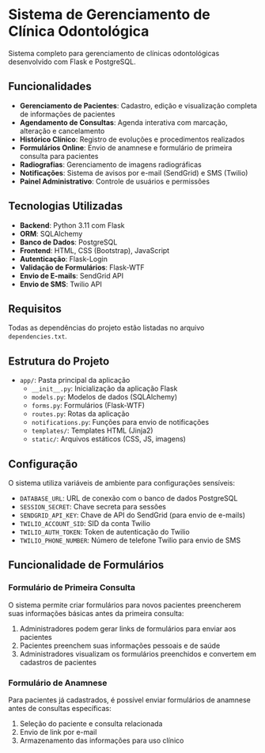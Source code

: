 # Sistema de Gerenciamento de Clínica Odontológica

Sistema completo para gerenciamento de clínicas odontológicas desenvolvido com Flask e PostgreSQL.

## Funcionalidades

- **Gerenciamento de Pacientes**: Cadastro, edição e visualização completa de informações de pacientes
- **Agendamento de Consultas**: Agenda interativa com marcação, alteração e cancelamento
- **Histórico Clínico**: Registro de evoluções e procedimentos realizados
- **Formulários Online**: Envio de anamnese e formulário de primeira consulta para pacientes
- **Radiografias**: Gerenciamento de imagens radiográficas
- **Notificações**: Sistema de avisos por e-mail (SendGrid) e SMS (Twilio)
- **Painel Administrativo**: Controle de usuários e permissões

## Tecnologias Utilizadas

- **Backend**: Python 3.11 com Flask
- **ORM**: SQLAlchemy
- **Banco de Dados**: PostgreSQL
- **Frontend**: HTML, CSS (Bootstrap), JavaScript
- **Autenticação**: Flask-Login
- **Validação de Formulários**: Flask-WTF
- **Envio de E-mails**: SendGrid API
- **Envio de SMS**: Twilio API

## Requisitos

Todas as dependências do projeto estão listadas no arquivo `dependencies.txt`.

## Estrutura do Projeto

- `app/`: Pasta principal da aplicação
  - `__init__.py`: Inicialização da aplicação Flask
  - `models.py`: Modelos de dados (SQLAlchemy)
  - `forms.py`: Formulários (Flask-WTF)
  - `routes.py`: Rotas da aplicação
  - `notifications.py`: Funções para envio de notificações
  - `templates/`: Templates HTML (Jinja2)
  - `static/`: Arquivos estáticos (CSS, JS, imagens)

## Configuração

O sistema utiliza variáveis de ambiente para configurações sensíveis:

- `DATABASE_URL`: URL de conexão com o banco de dados PostgreSQL
- `SESSION_SECRET`: Chave secreta para sessões
- `SENDGRID_API_KEY`: Chave de API do SendGrid (para envio de e-mails)
- `TWILIO_ACCOUNT_SID`: SID da conta Twilio
- `TWILIO_AUTH_TOKEN`: Token de autenticação do Twilio
- `TWILIO_PHONE_NUMBER`: Número de telefone Twilio para envio de SMS

## Funcionalidade de Formulários

### Formulário de Primeira Consulta

O sistema permite criar formulários para novos pacientes preencherem suas informações básicas antes da primeira consulta:

1. Administradores podem gerar links de formulários para enviar aos pacientes
2. Pacientes preenchem suas informações pessoais e de saúde
3. Administradores visualizam os formulários preenchidos e convertem em cadastros de pacientes

### Formulário de Anamnese

Para pacientes já cadastrados, é possível enviar formulários de anamnese antes de consultas específicas:

1. Seleção do paciente e consulta relacionada
2. Envio de link por e-mail
3. Armazenamento das informações para uso clínico